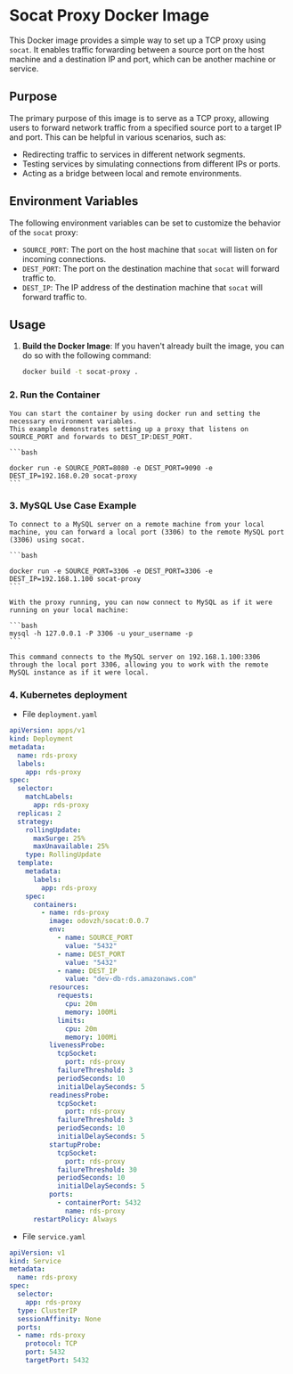 # Socat Proxy Docker Image

This Docker image provides a simple way to set up a TCP proxy using `socat`. It enables traffic forwarding between a source port on the host machine and a destination IP and port, which can be another machine or service. 

## Purpose

The primary purpose of this image is to serve as a TCP proxy, allowing users to forward network traffic from a specified source port to a target IP and port. This can be helpful in various scenarios, such as:

- Redirecting traffic to services in different network segments.
- Testing services by simulating connections from different IPs or ports.
- Acting as a bridge between local and remote environments.

## Environment Variables

The following environment variables can be set to customize the behavior of the `socat` proxy:

- `SOURCE_PORT`: The port on the host machine that `socat` will listen on for incoming connections.
- `DEST_PORT`: The port on the destination machine that `socat` will forward traffic to.
- `DEST_IP`: The IP address of the destination machine that `socat` will forward traffic to.

## Usage

1. **Build the Docker Image**:
   If you haven't already built the image, you can do so with the following command:

   ```bash
   docker build -t socat-proxy .
   ```

### 2. **Run the Container**
    You can start the container by using docker run and setting the necessary environment variables. 
    This example demonstrates setting up a proxy that listens on SOURCE_PORT and forwards to DEST_IP:DEST_PORT.

    ```bash
    
    docker run -e SOURCE_PORT=8080 -e DEST_PORT=9090 -e DEST_IP=192.168.0.20 socat-proxy
    ```

### 3. **MySQL Use Case Example**
    To connect to a MySQL server on a remote machine from your local machine, you can forward a local port (3306) to the remote MySQL port (3306) using socat.

    ```bash
    
    docker run -e SOURCE_PORT=3306 -e DEST_PORT=3306 -e DEST_IP=192.168.1.100 socat-proxy
    ```

    With the proxy running, you can now connect to MySQL as if it were running on your local machine:

    ```bash
    mysql -h 127.0.0.1 -P 3306 -u your_username -p
    ```

    This command connects to the MySQL server on 192.168.1.100:3306 through the local port 3306, allowing you to work with the remote MySQL instance as if it were local.


### 4. **Kubernetes deployment**
- File `deployment.yaml`

```yaml
apiVersion: apps/v1
kind: Deployment
metadata:
  name: rds-proxy
  labels:
    app: rds-proxy
spec:
  selector:
    matchLabels:
      app: rds-proxy
  replicas: 2
  strategy:
    rollingUpdate:
      maxSurge: 25%
      maxUnavailable: 25%
    type: RollingUpdate
  template:
    metadata:
      labels:
        app: rds-proxy
    spec:
      containers:
        - name: rds-proxy
          image: odovzh/socat:0.0.7
          env:
            - name: SOURCE_PORT
              value: "5432"
            - name: DEST_PORT
              value: "5432"
            - name: DEST_IP
              value: "dev-db-rds.amazonaws.com"
          resources:
            requests:
              cpu: 20m
              memory: 100Mi
            limits:
              cpu: 20m
              memory: 100Mi
          livenessProbe:
            tcpSocket:
              port: rds-proxy
            failureThreshold: 3
            periodSeconds: 10
            initialDelaySeconds: 5
          readinessProbe:
            tcpSocket:
              port: rds-proxy
            failureThreshold: 3
            periodSeconds: 10
            initialDelaySeconds: 5        
          startupProbe:
            tcpSocket:
              port: rds-proxy
            failureThreshold: 30
            periodSeconds: 10
            initialDelaySeconds: 5              
          ports:
            - containerPort: 5432
              name: rds-proxy
      restartPolicy: Always
```

- File `service.yaml`

```yaml
apiVersion: v1
kind: Service
metadata:
  name: rds-proxy
spec:
  selector:
    app: rds-proxy
  type: ClusterIP
  sessionAffinity: None
  ports:
  - name: rds-proxy
    protocol: TCP
    port: 5432
    targetPort: 5432

```